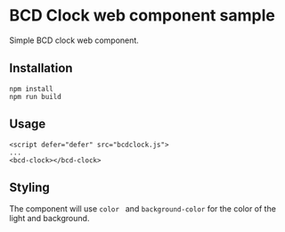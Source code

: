 # BCD Clock web component sample

Simple BCD clock web component.

## Installation
```
npm install
npm run build
```

## Usage
```
<script defer="defer" src="bcdclock.js">
...
<bcd-clock></bcd-clock>
```
## Styling
The component will use ```color ``` and  ```background-color``` for the color of the light and background. 